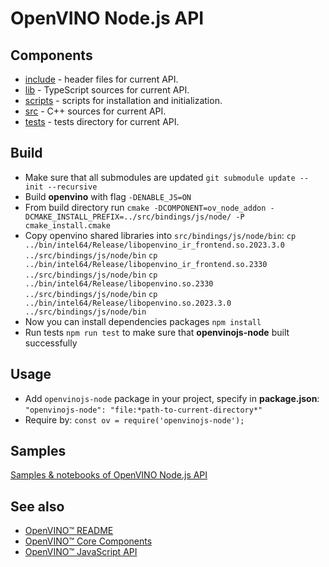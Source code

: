 # OpenVINO Node.js API

## Components

- [include](./include/) - header files for current API.
- [lib](./lib/) - TypeScript sources for current API.
- [scripts](./scripts/) - scripts for installation and initialization.
- [src](./src/) - C++ sources for current API.
- [tests](./tests/) - tests directory for current API.

## Build

- Make sure that all submodules are updated `git submodule update --init --recursive`
- Build **openvino** with flag `-DENABLE_JS=ON`
- From build directory run `cmake -DCOMPONENT=ov_node_addon -DCMAKE_INSTALL_PREFIX=../src/bindings/js/node/ -P cmake_install.cmake`
- Copy openvino shared libraries into `src/bindings/js/node/bin`:
  `cp ../bin/intel64/Release/libopenvino_ir_frontend.so.2023.3.0 ../src/bindings/js/node/bin`
  `cp ../bin/intel64/Release/libopenvino_ir_frontend.so.2330 ../src/bindings/js/node/bin`
  `cp ../bin/intel64/Release/libopenvino.so.2330 ../src/bindings/js/node/bin`
  `cp ../bin/intel64/Release/libopenvino.so.2023.3.0 ../src/bindings/js/node/bin`
- Now you can install dependencies packages `npm install`
- Run tests `npm run test` to make sure that **openvinojs-node** built successfully

## Usage

- Add `openvinojs-node` package in your project, specify in **package.json**: `"openvinojs-node": "file:*path-to-current-directory*"`
- Require by: `const ov = require('openvinojs-node');`

## Samples

[Samples & notebooks of OpenVINO Node.js API](../../../../samples/js/node/README.md)

## See also

* [OpenVINO™ README](../../../../README.md)
* [OpenVINO™ Core Components](../../../README.md)
* [OpenVINO™ JavaScript API](../README.md)
